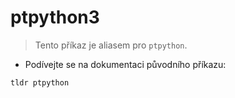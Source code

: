 # ptpython3

> Tento příkaz je aliasem pro `ptpython`.

- Podívejte se na dokumentaci původního příkazu:

`tldr ptpython`

